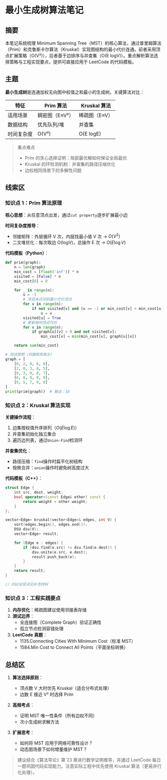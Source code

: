# 最小生成树算法笔记

## 摘要

本笔记系统梳理 Minimum Spanning Tree（MST）的核心算法，通过普里姆算法（Prim）和克鲁斯卡尔算法（Kruskal）实现图结构的最小代价连通。前者采用顶点扩展策略（O(V²)），后者基于边排序与并查集（O(E logV)）。重点解析算法选择策略与工程实现要点，提供可直接应用于 LeetCode 的代码模板。

## 主题

**最小生成树**是连通加权无向图中权值之和最小的生成树。关键算法对比：

| 特征       | Prim 算法      | Kruskal 算法  |
| ---------- | -------------- | ------------- |
| 适用场景   | 稠密图（E≈V²） | 稀疏图（E≈V） |
| 数据结构   | 优先队列/堆    | 并查集        |
| 时间复杂度 | O(V²)          | O(E logE)     |

> 重点难点
>
> - Prim 的贪心选择证明：局部最优解如何保证全局最优
> - Kruskal 的环检测机制：并查集的路径压缩优化
> - 边权相同场景下的多解性问题

## 线索区

### 知识点 1：Prim 算法原理

**核心思想**：从任意顶点出发，通过`cut property`逐步扩展最小边

**时间复杂度推导**：

- 邻接矩阵：外层循环 V 次，内层找最小值 V 次 → $O(V^2)$
- 二叉堆优化：每次取边 O(logV)，总操作 E 次 → $O(E \log V)$

**代码模板（Python）**：

```python
def prim(graph):
    n = len(graph)
    min_cost = [float('inf')] * n
    visited = [False] * n
    min_cost[0] = 0

    for _ in range(n):
        u = -1
        # 寻找未访问的最小代价顶点
        for v in range(n):
            if not visited[v] and (u == -1 or min_cost[v] < min_cost[u]):
                u = v
        visited[u] = True
        # 更新相邻顶点代价
        for v in range(n):
            if graph[u][v] > 0 and not visited[v]:
                min_cost[v] = min(min_cost[v], graph[u][v])

    return sum(min_cost)

# 测试用例（邻接矩阵表示）
graph = [
    [0, 2, 0, 6, 0],
    [2, 0, 3, 8, 5],
    [0, 3, 0, 0, 7],
    [6, 8, 0, 0, 9],
    [0, 5, 7, 9, 0]
]
print(prim(graph))  # 输出：16
```

### 知识点 2：Kruskal 算法实现

**关键操作流程**：

1. 边集按权值升序排列（$O(E \log E)$）
2. 并查集初始化独立集合
3. 遍历边列表，通过`Union-Find`检测环

**并查集优化**：

- 路径压缩：`find`操作时扁平化树结构
- 按秩合并：`union`操作时避免树高度过大

**代码模板（C++）**：

```cpp
struct Edge {
    int src, dest, weight;
    bool operator<(const Edge& other) const {
        return weight < other.weight;
    }
};

vector<Edge> kruskal(vector<Edge>& edges, int V) {
    sort(edges.begin(), edges.end());
    DSU dsu(V);
    vector<Edge> result;

    for (Edge e : edges) {
        if (dsu.find(e.src) != dsu.find(e.dest)) {
            dsu.unite(e.src, e.dest);
            result.push_back(e);
        }
    }
    return result;
}

// DSU实现详见补充材料
```

### 知识点 3：工程实践要点

1. **内存优化**：稀疏图建议使用邻接表存储
2. **测试边界**：
   - 全连接图（Complete Graph）验证正确性
   - 孤立节点检测容错处理
3. **LeetCode 真题**：
   - 1135.Connecting Cities With Minimum Cost（标准 MST）
   - 1584.Min Cost to Connect All Points（平面坐标转换）

## 总结区

1. **算法选择原则**：

   - 顶点数 V 大时优先 Kruskal（适合分布式处理）
   - 边数 E 接近 V² 时选择 Prim

2. **高频考点**：

   - 证明 MST 唯一性条件（所有边权不同）
   - 次小生成树求解方法

3. **扩展思考**：
   - 如何将 MST 应用于网络可靠性设计？
   - 动态图场景下如何增量维护 MST？

> 建议结合《算法导论》第 23 章进行数学证明推导，并通过 LeetCode 每日一题巩固代码实现能力。注意实际工程中优先使用 Kruskal 算法（更易并行化处理）。
